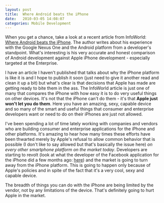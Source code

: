 ```yaml
---
layout: post
title:  Where Android beats the iPhone
date:   2010-03-05 14:08:07
categories: Mobile Development
---
```

When you get a chance, take a look at a recent article from InfoWorld: [Where Android beats the iPhone](http://www.infoworld.com/d/developer-world/where-android-beats-iphone-397). The author writes about his experience with the Google Nexus One and the Android platform from a developer's standpoint. What's interesting is his very accurate and honest comparison of Android development against Apple iPhone development - especially targeted at the Enterprise.

I have an article I haven't published that talks about why the iPhone platform is like it is and I hope to publish it soon (just need to give it another read and clean it up a bit) but what's clear is that decisions that Apple has made are getting ready to bite them in the ass. The InfoWorld article is just one of many that compares the iPhone with how easy it is to do very useful things on other devices. It's not that the iPhone can't do them - it's that **Apple just won't let you do them**. Here you have an amazing, sexy, capable device and so many of the smart and useful things that consumer and enterprise developers want or need to do on their iPhones are just not allowed.

I've been spending a lot of time lately working with companies and vendors who are building consumer and enterprise applications for the iPhone and other platforms. It's amazing to hear how many times these efforts have been thwarted merely by Apple's refusal to allow common behavior that is possible (I don't like to say allowed but that's basically the issue here) _on every other smartphone platform on the market today_. Developers are starting to revolt (look at what the developer of the Facebook application for the iPhone did a few months ago: [here](http://techcrunch.com/2009/11/11/joe-hewitt-developer-of-facebooks-massively-popular-iphone-app-quits-the-project/)) and the market is going to turn away from the iPhone platform. This is going to happen only because of Apple's policies and in spite of the fact that it's a very cool, sexy and capable device.

The breadth of things you can do with the iPhone are being limited by the vendor, not by any limitations of the device. That's definitely going to hurt Apple in the market.